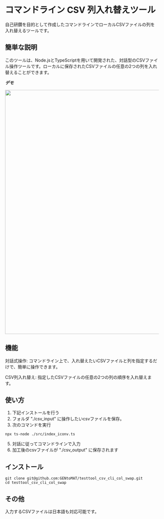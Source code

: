 # コマンドライン CSV 列入れ替えツール

自己研鑽を目的として作成したコマンドラインでローカルCSVファイルの列を入れ替えるツールです。

## 簡単な説明

このツールは、Node.jsとTypeScriptを用いて開発された、対話型のCSVファイル操作ツールです。ローカルに保存されたCSVファイルの任意の2つの列を入れ替えることができます。

***デモ***

<img src="https://github.com/user-attachments/assets/5c6221f0-fc8e-477d-ba5c-6830043b23bb" width="800">

## 機能

対話式操作: コマンドライン上で、入れ替えたいCSVファイルと列を指定するだけで、簡単に操作できます。

CSV列入れ替え: 指定したCSVファイルの任意の2つの列の順序を入れ替えます。


## 使い方

1. 下記インストールを行う
2. フォルダ "./csv_input" に操作したいcsvファイルを保存。
3. 次のコマンドを実行

```
npx ts-node ./src/index_iconv.ts
```

5. 対話に従ってコマンドラインで入力
6. 加工後のcsvファイルが "./csv_output" に保存されます

## インストール

```
git clone git@github.com:GENtoMAT/testtool_csv_cli_col_swap.git
cd testtool_csv_cli_col_swap
```

## その他

入力するCSVファイルは日本語も対応可能です。
